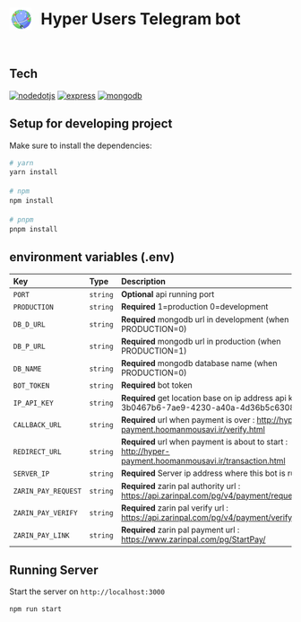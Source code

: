 <h1 style="display: flex;align-items: center; gap:1rem"><img src="../logo-sm.png"/> Hyper  Users Telegram bot </h1>  
<a href='https://github.com/HyperPanelx/hyper-telegram-bot' target="_blank"><img alt='' src='https://img.shields.io/badge/Release_V1.2.3-100000?style=flat&logo=&logoColor=3178C6&labelColor=333333&color=333333'/></a>

## Tech

<a href='https://nodejs.org/en' target="_blank"><img alt='nodedotjs' src='https://img.shields.io/badge/Node_js v16-100000?style=flat&logo=nodedotjs&logoColor=339933&labelColor=333333&color=333333'/></a>
<a href='https://expressjs.com/' target="_blank"><img alt='express' src='https://img.shields.io/badge/Express_js v4.18-100000?style=flat&logo=express&logoColor=339933&labelColor=333333&color=333333'/></a>
<a href='https://www.mongodb.com/' target="_blank"><img alt='mongodb' src='https://img.shields.io/badge/Mongodb-100000?style=flat&logo=mongodb&logoColor=47A248&labelColor=333333&color=333333'/></a>

## Setup for developing project

Make sure to install the dependencies:

```bash
# yarn
yarn install

# npm
npm install

# pnpm
pnpm install
```
## environment variables (.env)

| Key            | Type     | Description                                                                                              | default
|:---------------| :------- |:---------------------------------------------------------------------------------------------------------|:-------------------------------------------------|
| `PORT` | `string` | **Optional** api running port                                                                            | 3000
| `PRODUCTION` | `string` | **Required** 1=production 0=development                                                                  | undefined
| `DB_D_URL` | `string` | **Required** mongodb url in development (when PRODUCTION=0)                                              | undefined
| `DB_P_URL` | `string` | **Required** mongodb url in production (when PRODUCTION=1)                                               | undefined
| `DB_NAME` | `string` | **Required** mongodb database name (when PRODUCTION=0)                                                   | undefined
| `BOT_TOKEN` | `string` | **Required** bot token                                                                                   | undefined
| `IP_API_KEY` | `string` | **Required** get location base on ip address api key: 3b0467b6-7ae9-4230-a40a-4d36b5c63080               | undefined
| `CALLBACK_URL` | `string` | **Required** url when payment is over : http://hyper-payment.hoomanmousavi.ir/verify.html                | undefined
| `REDIRECT_URL` | `string` | **Required** url when payment is about to start : http://hyper-payment.hoomanmousavi.ir/transaction.html | undefined
| `SERVER_IP` | `string` | **Required** Server ip address where this bot is running                                                 | undefined
| `ZARIN_PAY_REQUEST` | `string` | **Required** zarin pal authority url : https://api.zarinpal.com/pg/v4/payment/request.json               | undefined
| `ZARIN_PAY_VERIFY` | `string` | **Required** zarin pal verify url : https://api.zarinpal.com/pg/v4/payment/verify.json                   |undefined
| `ZARIN_PAY_LINK` | `string` | **Required** zarin pal payment url : https://www.zarinpal.com/pg/StartPay/                               |undefined
## Running Server

Start the server on `http://localhost:3000`

```bash
npm run start
```
